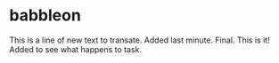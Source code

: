 # babbleon
This is a line of new text to transate.
Added last minute.
Final. This is it!
Added to see what happens to task.
